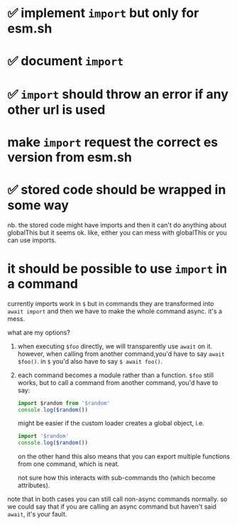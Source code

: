 # ✅ implement `import` but only for esm.sh

# ✅ document `import`

# ✅ `import` should throw an error if any other url is used

# make `import` request the correct es version from esm.sh

# ✅ stored code should be wrapped in some way

nb. the stored code might have imports and then it can't do anything about globalThis but it seems ok.
like, either you can mess with globalThis or you can use imports.

# it should be possible to use `import` in a command

currently imports work in `$` but in commands they are transformed into `await import` and then we have to make the whole command async.
it's a mess.

what are my options?

1. when executing `$foo` directly, we will transparently use `await` on it.
   however, when calling from another command,you'd have to say `await $foo()`.
   in `$` you'd also have to say `$ await foo()`.

2. each command becomes a module rather than a function.
   `$foo` still works, but to call a command from another command, you'd have to say:

   ```js
   import $random from '$random'
   console.log($random())
   ```

   might be easier if the custom loader creates a global object, i.e.

   ```js
   import '$random'
   console.log($random())
   ```

   on the other hand this also means that you can export multiple functions from one command, which is neat.

   not sure how this interacts with sub-commands tho (which become attributes).

note that in both cases you can still call non-async commands normally.
so we could say that if you are calling an async command but haven't said `await`, it's your fault.

